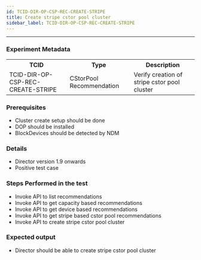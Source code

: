 ```yaml
---
id: TCID-DIR-OP-CSP-REC-CREATE-STRIPE
title: Create stripe cstor pool cluster
sidebar_label: TCID-DIR-OP-CSP-REC-CREATE-STRIPE
---
```

------

### Experiment Metadata

<table>
  <tr>
    <th> TCID </th>
    <th> Type </th>
    <th> Description </th>
  </tr>
  <tr>
    <td> TCID-DIR-OP-CSP-REC-CREATE-STRIPE </td>
    <td> CStorPool Recommendation </td>
    <td> Verify creation of stripe cstor pool cluster </td>
  </tr>
</table>

### Prerequisites
- Cluster create setup should be done
- DOP should be installed
- BlockDevices should be detected by NDM

### Details
- Director version 1.9 onwards
- Positive test case

### Steps Performed in the test

- Invoke API to list recommendations
- Invoke API to get capacity based recommendations
- Invoke API to get device based recommendations
- Invoke API to get stripe based cstor pool recommendations
- Invoke API to create stripe cstor pool cluster

### Expected output

- Director should be able to create stripe cstor pool cluster
